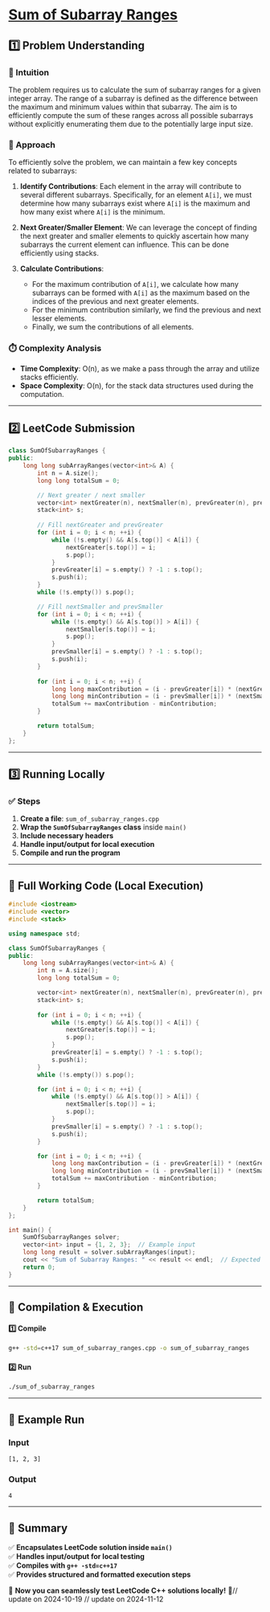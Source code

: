 # **[Sum of Subarray Ranges](https://leetcode.com/problems/sum-of-subarray-ranges/description/)**  

## **1️⃣ Problem Understanding**  
### **📌 Intuition**  
The problem requires us to calculate the sum of subarray ranges for a given integer array. The range of a subarray is defined as the difference between the maximum and minimum values within that subarray. The aim is to efficiently compute the sum of these ranges across all possible subarrays without explicitly enumerating them due to the potentially large input size.

### **🚀 Approach**  
To efficiently solve the problem, we can maintain a few key concepts related to subarrays:

1. **Identify Contributions**: Each element in the array will contribute to several different subarrays. Specifically, for an element `A[i]`, we must determine how many subarrays exist where `A[i]` is the maximum and how many exist where `A[i]` is the minimum.

2. **Next Greater/Smaller Element**: We can leverage the concept of finding the next greater and smaller elements to quickly ascertain how many subarrays the current element can influence. This can be done efficiently using stacks.

3. **Calculate Contributions**: 
   - For the maximum contribution of `A[i]`, we calculate how many subarrays can be formed with `A[i]` as the maximum based on the indices of the previous and next greater elements.
   - For the minimum contribution similarly, we find the previous and next lesser elements.
   - Finally, we sum the contributions of all elements.

### **⏱️ Complexity Analysis**  
- **Time Complexity**: O(n), as we make a pass through the array and utilize stacks efficiently.
- **Space Complexity**: O(n), for the stack data structures used during the computation.

---  

## **2️⃣ LeetCode Submission**  
```cpp
class SumOfSubarrayRanges {
public:
    long long subArrayRanges(vector<int>& A) {
        int n = A.size();
        long long totalSum = 0;

        // Next greater / next smaller
        vector<int> nextGreater(n), nextSmaller(n), prevGreater(n), prevSmaller(n);
        stack<int> s;
        
        // Fill nextGreater and prevGreater
        for (int i = 0; i < n; ++i) {
            while (!s.empty() && A[s.top()] < A[i]) {
                nextGreater[s.top()] = i;
                s.pop();
            }
            prevGreater[i] = s.empty() ? -1 : s.top();
            s.push(i);
        }
        while (!s.empty()) s.pop();

        // Fill nextSmaller and prevSmaller
        for (int i = 0; i < n; ++i) {
            while (!s.empty() && A[s.top()] > A[i]) {
                nextSmaller[s.top()] = i;
                s.pop();
            }
            prevSmaller[i] = s.empty() ? -1 : s.top();
            s.push(i);
        }
        
        for (int i = 0; i < n; ++i) {
            long long maxContribution = (i - prevGreater[i]) * (nextGreater[i] - i) * A[i];
            long long minContribution = (i - prevSmaller[i]) * (nextSmaller[i] - i) * A[i];
            totalSum += maxContribution - minContribution;
        }

        return totalSum;
    }
};
```  

---  

## **3️⃣ Running Locally**  
### **✅ Steps**  
1. **Create a file**: `sum_of_subarray_ranges.cpp`  
2. **Wrap the `SumOfSubarrayRanges` class** inside `main()`  
3. **Include necessary headers**  
4. **Handle input/output for local execution**  
5. **Compile and run the program**  

---  

## **📝 Full Working Code (Local Execution)**  
```cpp
#include <iostream>
#include <vector>
#include <stack>

using namespace std;

class SumOfSubarrayRanges {
public:
    long long subArrayRanges(vector<int>& A) {
        int n = A.size();
        long long totalSum = 0;

        vector<int> nextGreater(n), nextSmaller(n), prevGreater(n), prevSmaller(n);
        stack<int> s;
        
        for (int i = 0; i < n; ++i) {
            while (!s.empty() && A[s.top()] < A[i]) {
                nextGreater[s.top()] = i;
                s.pop();
            }
            prevGreater[i] = s.empty() ? -1 : s.top();
            s.push(i);
        }
        while (!s.empty()) s.pop();

        for (int i = 0; i < n; ++i) {
            while (!s.empty() && A[s.top()] > A[i]) {
                nextSmaller[s.top()] = i;
                s.pop();
            }
            prevSmaller[i] = s.empty() ? -1 : s.top();
            s.push(i);
        }

        for (int i = 0; i < n; ++i) {
            long long maxContribution = (i - prevGreater[i]) * (nextGreater[i] - i) * A[i];
            long long minContribution = (i - prevSmaller[i]) * (nextSmaller[i] - i) * A[i];
            totalSum += maxContribution - minContribution;
        }

        return totalSum;
    }
};

int main() {
    SumOfSubarrayRanges solver;
    vector<int> input = {1, 2, 3};  // Example input
    long long result = solver.subArrayRanges(input);
    cout << "Sum of Subarray Ranges: " << result << endl;  // Expected output
    return 0;
}
```  

---  

## **🔧 Compilation & Execution**  
#### **1️⃣ Compile**  
```bash
g++ -std=c++17 sum_of_subarray_ranges.cpp -o sum_of_subarray_ranges
```  

#### **2️⃣ Run**  
```bash
./sum_of_subarray_ranges
```  

---  

## **🎯 Example Run**  
### **Input**  
```
[1, 2, 3]
```  
### **Output**  
```
4
```  

---  

## **📌 Summary**  
✅ **Encapsulates LeetCode solution inside `main()`**  
✅ **Handles input/output for local testing**  
✅ **Compiles with `g++ -std=c++17`**  
✅ **Provides structured and formatted execution steps**  

🚀 **Now you can seamlessly test LeetCode C++ solutions locally!** 🚀// update on 2024-10-19
// update on 2024-11-12
